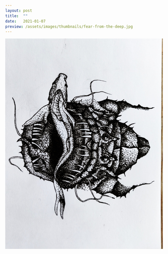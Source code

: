 ```yaml
---
layout: post
title:  ""
date:   2021-01-07
preview: /assets/images/thumbnails/fear-from-the-deep.jpg
---
```


![Picture 1](/assets/images/fear-from-the-deep.jpg)
